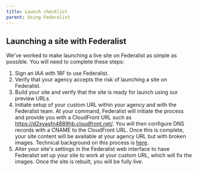 ```yaml
---
title: Launch checklist
parent: Using Federalist
---
```


## Launching a site with Federalist

We've worked to make launching a live site on Federalist as simple as possible. You will need to complete these steps:

1. Sign an IAA with 18F to use Federalist.
2. Verify that your agency accepts the risk of launching a site on Federalist.
3. Build your site and verify that the site is ready for launch using our preview URLs.
4. Initiate setup of your custom URL within your agency and with the Federalist team. At your command, Federalist will initiate the process and provide you with a CloudFront URL such as https://d2xyasfn4889hb.cloudfront.net/. You will then configure DNS records with a CNAME to the CloudFront URL. Once this is complete, your site content will be available at your agency URL but with broken images. Technical background on this process is [here](/pages/how-federalist-works/custom-urls/).
5. Alter your site's settings in the Federalist web interface to have Federalist set up your site to work at your custom URL, which will fix the images. Once the site is rebuilt, you will be fully live.
